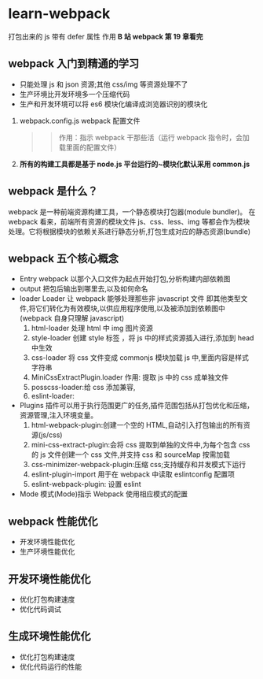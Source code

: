 # learn-webpack

打包出来的 js 带有 defer 属性 作用
**B 站 webpack 第 19 章看完**

## webpack 入门到精通的学习

- 只能处理 js 和 json 资源;其他 css/img 等资源处理不了
- 生产环境比开发环境多一个压缩代码
- 生产和开发环境可以将 es6 模块化编译成浏览器识别的模块化

1. webpack.config.js webpack 配置文件
   > > 作用：指示 webpack 干那些活（运行 webpack 指令时，会加载里面的配置文件）
2. **所有的构建工具都是基于 node.js 平台运行的~模块化默认采用 common.js**

## webpack 是什么？

webpack 是一种前端资源构建工具，一个静态模块打包器(module bundler)。
在 webpack 看来，前端所有资源的模块文件 js、css、less、img 等都会作为模块处理。它将根据模块的依赖关系进行静态分析,打包生成对应的静态资源(bundle)

## webpack 五个核心概念

- Entry
  webpack 以那个入口文件为起点开始打包,分析构建内部依赖图
- output
  把包后输出到哪里去,以及如何命名
- loader
  Loader 让 webpack 能够处理那些非 javascript 文件 即其他类型文件,将它们转化为有效模块,以供应用程序使用,以及被添加到依赖图中(webpack 自身只理解 javascript)
  1. html-loader 处理 html 中 img 图片资源
  2. style-loader 创建 style 标签 ，将 js 中的样式资源插入进行,添加到 head 中生效
  3. css-loader 将 css 文件变成 commonjs 模块加载 js 中,里面内容是样式字符串
  4. MiniCssExtractPlugin.loader 作用: 提取 js 中的 css 成单独文件
  5. posscss-loader:给 css 添加兼容,
  6. eslint-loader:
- Plugins
  插件可以用于执行范围更广的任务,插件范围包括从打包优化和压缩，资源管理,注入环境变量。
  1. html-webpack-plugin:创建一个空的 HTML,自动引入打包输出的所有资源(js/css)
  2. mini-css-extract-plugin:会将 css 提取到单独的文件中,为每个包含 css 的 js 文件创建一个 css 文件,并支持 css 和 sourceMap 按需加载
  3. css-minimizer-webpack-plugin:压缩 css;支持缓存和并发模式下运行
  4. eslint-plugin-import 用于在 webpack 中读取 eslintconfig 配置项
  5. eslint-webpack-plugin: 设置 eslint
- Mode
  模式(Mode)指示 Webpack 使用相应模式的配置

## webpack 性能优化

- 开发环境性能优化
- 生产环境性能优化

## 开发环境性能优化

- 优化打包构建速度
- 优化代码调试

## 生成环境性能优化

- 优化打包构建速度
- 优化代码运行的性能
